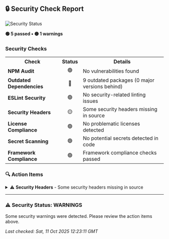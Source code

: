 ## 🔒 Security Check Report

![Security Status](https://img.shields.io/badge/Security%20Status-WARNINGS-yellow?style=flat-square)

**🟢 5 passed • 🟡 1 warnings**

### Security Checks

<table>
<tr><th>Check</th><th>Status</th><th>Details</th></tr>
<tr><td><strong>NPM Audit</strong></td><td align="center">🟢</td><td>No vulnerabilities found</td></tr>
<tr><td><strong>Outdated Dependencies</strong></td><td align="center">🔵</td><td>9 outdated packages (0 major versions behind)</td></tr>
<tr><td><strong>ESLint Security</strong></td><td align="center">🟢</td><td>No security-related linting issues</td></tr>
<tr><td><strong>Security Headers</strong></td><td align="center">🟡</td><td>Some security headers missing in source</td></tr>
<tr><td><strong>License Compliance</strong></td><td align="center">🟢</td><td>No problematic licenses detected</td></tr>
<tr><td><strong>Secret Scanning</strong></td><td align="center">🟢</td><td>No potential secrets detected in code</td></tr>
<tr><td><strong>Framework Compliance</strong></td><td align="center">🟢</td><td>Framework compliance checks passed</td></tr>
</table>

### 🔍 Action Items

<details>
<summary>⚠️ <strong>Security Headers</strong> - Some security headers missing in source</summary>

**Details:**

**Recommendation:** Ensure all security headers are properly defined

</details>

---

### ⚠️ Security Status: WARNINGS

Some security warnings were detected. Please review the action items above.

*Last checked: Sat, 11 Oct 2025 12:23:11 GMT*
